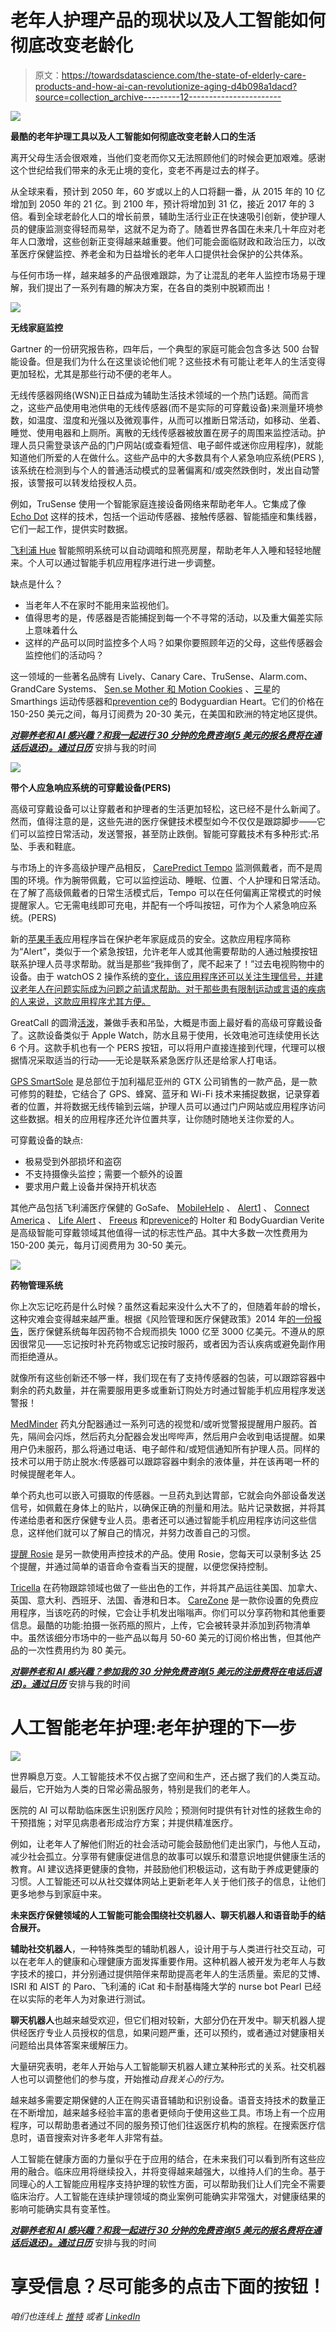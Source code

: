 # 老年人护理产品的现状以及人工智能如何彻底改变老龄化

> 原文：<https://towardsdatascience.com/the-state-of-elderly-care-products-and-how-ai-can-revolutionize-aging-d4b098a1dacd?source=collection_archive---------12----------------------->

![](img/35d03372e2da826326aae88d111adbdc.png)

**最酷的老年护理工具以及人工智能如何彻底改变老龄人口的生活**

离开父母生活会很艰难，当他们变老而你又无法照顾他们的时候会更加艰难。感谢这个世纪给我们带来的永无止境的变化，变老不再是过去的样子。

从全球来看，预计到 2050 年，60 岁或以上的人口将翻一番，从 2015 年的 10 亿增加到 2050 年的 21 亿。到 2100 年，预计将增加到 31 亿，接近 2017 年的 3 倍。看到全球老龄化人口的增长前景，辅助生活行业正在快速吸引创新，使护理人员的健康监测变得轻而易举，这就不足为奇了。随着世界各国在未来几十年应对老年人口激增，这些创新正变得越来越重要。他们可能会面临财政和政治压力，以改革医疗保健监控、养老金和为日益增长的老年人口提供社会保护的公共体系。

与任何市场一样，越来越多的产品很难跟踪，为了让混乱的老年人监控市场易于理解，我们提出了一系列有趣的解决方案，在各自的类别中脱颖而出！

![](img/51591ac1b5bca6102457ea87b46ddd5b.png)

**无线家庭监控**

Gartner 的一份研究报告称，四年后，一个典型的家庭可能会包含多达 500 台智能设备。但是我们为什么在这里谈论他们呢？这些技术有可能让老年人的生活变得更加轻松，尤其是那些行动不便的老年人。

无线传感器网络(WSN)正日益成为辅助生活技术领域的一个热门话题。简而言之，这些产品使用电池供电的无线传感器(而不是实际的可穿戴设备)来测量环境参数，如温度、湿度和光强以及微观事件，从而可以推断日常活动，如移动、坐着、睡觉、使用电器和上厕所。离散的无线传感器被放置在房子的周围来监控活动。护理人员只需登录该产品的门户网站(或查看短信、电子邮件或迷你应用程序)，就能知道他们所爱的人在做什么。这些产品中的大多数具有个人紧急响应系统(PERS ),该系统在检测到与个人的普通活动模式的显著偏离和/或突然跌倒时，发出自动警报，该警报可以转发给授权人员。

例如，TruSense 使用一个智能家庭连接设备网络来帮助老年人。它集成了像 [Echo Dot](https://www.care.com/c/stories/12827/amazon-alexa-will-you-be-my-moms-senior-caregiver/) 这样的技术，包括一个运动传感器、接触传感器、智能插座和集线器，它们一起工作，提供实时数据。

[飞利浦 Hue](http://nymag.com/selectall/article/how-smart-home-lightbulbs-can-help-you-wake-up-easier-sleep-better-habits.html) 智能照明系统可以自动调暗和照亮房屋，帮助老年人入睡和轻轻地醒来。个人可以通过智能手机应用程序进行进一步调整。

缺点是什么？

*   当老年人不在家时不能用来监视他们。
*   值得思考的是，传感器是否能捕捉到每一个不寻常的活动，以及重大偏差实际上意味着什么
*   这样的产品可以同时监控多个人吗？如果你要照顾年迈的父母，这些传感器会监控他们的活动吗？

这一领域的一些著名品牌有 Lively、Canary Care、TruSense、Alarm.com、GrandCare Systems、 [Sen.se Mother 和 Motion Cookies](https://www.wired.com/2014/10/sense-mother/) 、[三星](https://www.smartthings.com/products/smartthings-motion-sensor)的 Smarthings 运动传感器和[prevention ce](http://www.preventice.com/)的 Bodyguardian Heart。它们的价格在 150-250 美元之间，每月订阅费为 20-30 美元，在美国和欧洲的特定地区提供。

[***对聊养老和 AI 感兴趣？和我一起进行 30 分钟的免费咨询(5 美元的报名费将在通话后退还)。通过日历***](https://calendly.com/cdossman/cdossmnan-consultation) 安排与我的时间

![](img/fd4fbaa2925613f9e370ce95b25a0bed.png)

**带个人应急响应系统的可穿戴设备(PERS)**

高级可穿戴设备可以让穿戴者和护理者的生活更加轻松，这已经不是什么新闻了。然而，值得注意的是，这些先进的医疗保健技术模型如今不仅仅是跟踪脚步——它们可以监控日常活动，发送警报，甚至防止跌倒。智能可穿戴技术有多种形式:吊坠、手表和鞋底。

与市场上的许多高级护理产品相反， [CarePredict Tempo](https://www.carepredict.com/) 监测佩戴者，而不是周围的环境。作为腕带佩戴，它可以监控运动、睡眠、位置、个人护理和日常活动。在了解了高级佩戴者的日常生活模式后，Tempo 可以在任何偏离正常模式的时候提醒家人。它无需电线即可充电，并配有一个呼叫按钮，可作为个人紧急响应系统。(PERS)

新的[苹果手表](https://www.apple.com/in/watch/)应用程序旨在保护老年家庭成员的安全。这款应用程序简称为“Alert”，类似于一个紧急按钮，允许老年人或其他需要帮助的人通过触摸按钮联系护理人员寻求帮助。就当是那些“我摔倒了，爬不起来了！”过去电视购物中的设备。由于 watchOS 2 操作系统的[变化，该应用程序还可以关注生理信号，并建议老年人在问题实际成为问题之前请求帮助。对于那些患有限制运动或言语的疾病的人来说，这款应用程序尤其方便。](https://www.lifewire.com/watch-os-4149589)

GreatCall 的圆滑[活泼](https://www.greatcall.com/devices/lively-wearable-senior-activity-tracker)，兼做手表和吊坠，大概是市面上最好看的高级可穿戴设备了。这款设备类似于 Apple Watch，防水且易于使用，长效电池可连续使用长达 6 个月。这款手机也有一个 PERS 按钮，可以将用户直接连接到代理，代理可以根据情况采取适当的行动——无论是联系紧急医疗队还是给家人打电话。

[GPS SmartSole](http://gpssmartsole.com/gpssmartsole/) 是总部位于加利福尼亚州的 GTX 公司销售的一款产品，是一款可修剪的鞋垫，它结合了 GPS、蜂窝、蓝牙和 Wi-Fi 技术来捕捉数据，记录穿着者的位置，并将数据无线传输到云端，护理人员可以通过门户网站或应用程序访问这些数据。相关的应用程序还允许位置共享，让你随时随地关注你爱的人。

可穿戴设备的缺点:

*   极易受到外部损坏和盗窃
*   不支持摄像头监控；需要一个额外的设置
*   要求用户戴上设备并保持开机状态

其他产品包括飞利浦医疗保健的 GoSafe、 [MobileHelp](http://www.mobilehelpnow.com/) 、 [Alert1](https://www.alert-1.com/) 、 [Connect America](https://connectamerica.com/) 、 [Life Alert](http://www.lifealert.com/) 、 [Freeus](http://www.freeus.com) 和[prevenice](http://www.preventice.com/)的 Holter 和 BodyGuardian Verite 是高级智能可穿戴领域其他值得一试的标志性产品。其中大多数一次性费用为 150-200 美元，每月订阅费用为 30-50 美元。

![](img/aaebd0b64749a02f107312f7ea94f909.png)

**药物管理系统**

你上次忘记吃药是什么时候？虽然这看起来没什么大不了的，但随着年龄的增长，这种灾难会变得越来越严重。根据《风险管理和医疗保健政策》2014 年[的一份报告](https://www.ncbi.nlm.nih.gov/pmc/articles/PMC3934668/)，医疗保健系统每年因药物不合规而损失 1000 亿至 3000 亿美元。不遵从的原因很常见——忘记按时补充药物或忘记按时服药，或者因为否认疾病或避免副作用而拒绝遵从。

就像所有这些创新还不够一样，我们现在有了支持传感器的包装，可以跟踪容器中剩余的药丸数量，并在需要服用更多或重新订购处方时通过智能手机应用程序发送警报！

[MedMinder](http://www.medminder.com/) 药丸分配器通过一系列可选的视觉和/或听觉警报提醒用户服药。首先，隔间会闪烁，然后药丸分配器会发出哔哔声，然后用户会收到电话提醒。如果用户仍未服药，那么将通过电话、电子邮件和/或短信通知所有护理人员。同样的技术可以用于防止脱水:传感器可以跟踪容器中剩余的液体量，并在该再喝一杯的时候提醒老年人。

单个药丸也可以嵌入可摄取的传感器。一旦药丸到达胃部，它就会向外部设备发送信号，如佩戴在身体上的贴片，以确保正确的剂量和用法。贴片记录数据，并将其传递给患者和医疗保健专业人员。患者还可以通过智能手机应用程序访问这些信息，这样他们就可以了解自己的情况，并努力改善自己的习惯。

[提醒 Rosie](http://www.reminder-rosie.com/) 是另一款使用声控技术的产品。使用 Rosie，您每天可以录制多达 25 个提醒，并通过简单的语音命令查看当天的提醒，以便您保持控制。

[Tricella](http://www.tricella.com/) 在药物跟踪领域也做了一些出色的工作，并将其产品运往美国、加拿大、英国、意大利、西班牙、法国、香港和日本。 [CareZone](http://www.carezone.com/) 是一款你设置的免费应用程序，当该吃药的时候，它会让手机发出嗡嗡声。你们可以分享药物和其他重要信息。最酷的功能:拍摄一张药瓶的照片，上传，它会被转录并添加到药物清单中。虽然该细分市场中的一些产品以每月 50-60 美元的订阅价格出售，但其他产品的一次性费用约为 80 美元。

[***对聊养老和 AI 感兴趣？参加我的 30 分钟免费咨询(5 美元的注册费将在电话后退还)。通过日历***](https://calendly.com/cdossman/cdossmnan-consultation) 安排与我的时间

# 人工智能老年护理:老年护理的下一步

![](img/0edc4e250cc58f58a993307f0827e7df.png)

世界瞬息万变。人工智能技术不仅占据了空间和生产，还占据了我们的人类互动。最后，它开始为人类的日常必需品服务，特别是我们的老年人。

医院的 AI 可以帮助临床医生识别医疗风险；预测何时提供有针对性的拯救生命的干预措施；对罕见病患者形成治疗方案；并提供精准医疗。

例如，让老年人了解他们附近的社会活动可能会鼓励他们走出家门，与他人互动，减少社会孤立。分享带有健康促进信息的故事可以娱乐和潜意识地提供健康生活的教育。AI 建议选择更健康的食物，并鼓励他们积极运动，这有助于养成更健康的习惯。人工智能还可以从社交媒体网站上更新老年人关于他们孩子的信息，让他们更多地参与到家庭中来。

**未来医疗保健领域的人工智能可能会围绕社交机器人、聊天机器人和语音助手的结合展开。**

**辅助社交机器人**，一种特殊类型的辅助机器人，设计用于与人类进行社交互动，可以在老年人的健康和心理健康方面发挥重要作用。这种机器人被开发为老年人与数字技术的接口，并分别通过提供陪伴来帮助提高老年人的生活质量。索尼的艾博、ISRI 和 AIST 的 Paro、飞利浦的 iCat 和卡耐基梅隆大学的 nurse bot Pearl 已经在以实际的老年人为对象进行测试。

**聊天机器人**也越来越受欢迎，但它们相对较新，大部分仍在开发中。聊天机器人提供经医疗专业人员授权的信息，如果问题严重，还可以预约，或者通过对健康相关问题给出具体答案来缓解压力。

大量研究表明，老年人开始与人工智能聊天机器人建立某种形式的关系。社交机器人也可以调整他们的参与度，开始推动*自我关心的行为。*

越来越多需要定期保健的人正在购买语音辅助和识别设备。语音支持技术的数量正在不断增加，越来越多经验丰富的患者更倾向于使用这些工具。市场上有一个应用程序，可以帮助患者通过不同的服务预订他们往返医疗机构的旅程。在搜索医疗信息时，语音搜索对许多老年人非常有益。

人工智能在健康方面的力量似乎在于应用的结合，在未来我们可以看到所有这些应用的融合。临床应用将继续投入，并将变得越来越强大，以维持人们的生命。基于同理心的人工智能应用程序支持护理的软性方面，可以帮助我们让人们完全不需要临床治疗。人工智能在连续护理领域的商业案例可能确实非常强大，对健康结果的影响可能确实具有变革性。

[***对聊养老和 AI 感兴趣？和我一起进行 30 分钟的免费咨询(5 美元的报名费将在通话后退还)。通过日历***](https://calendly.com/cdossman/cdossmnan-consultation) 安排与我的时间

# 享受信息？尽可能多的点击下面的按钮！

*咱们也连线上* [*推特*](https://twitter.com/cdossman) *或者* [*LinkedIn*](https://www.linkedin.com/in/christopherdossman/)